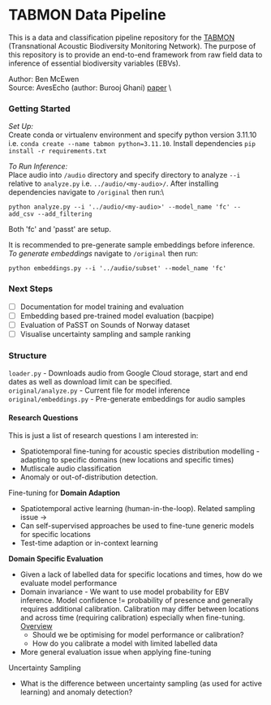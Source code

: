 # TABMON Data Pipeline
This is a data and classification pipeline repository for the [TABMON](https://www.biodiversa.eu/2024/04/15/tabmon/) (Transnational Acoustic Biodiversity Monitoring Network). The purpose of this repository is to provide an end-to-end framework from raw field data to inference of essential biodiversity variables (EBVs).

Author: Ben McEwen \
Source: AvesEcho (author: Burooj Ghani) [paper](https://arxiv.org/abs/2409.15383) \

### Getting Started

*Set Up:*\
Create conda or virtualenv environment and specify python version 3.11.10 i.e. `conda create --name tabmon python=3.11.10`.
Install dependencies `pip install -r requirements.txt`

*To Run Inference:*\
Place audio into `/audio` directory and specify directory to analyze `--i` relative to `analyze.py` i.e. `../audio/<my-audio>/`.
After installing dependencies navigate to `/original` then run:\
```
python analyze.py --i '../audio/<my-audio>' --model_name 'fc' --add_csv --add_filtering
```
Both 'fc' and 'passt' are setup.

It is recommended to pre-generate sample embeddings before inference.
*To generate embeddings* navigate to `/original` then run:
```
python embeddings.py --i '../audio/subset' --model_name 'fc'
```

### Next Steps
- [ ] Documentation for model training and evaluation
- [ ] Embedding based pre-trained model evaluation (bacpipe)
- [ ] Evaluation of PaSST on Sounds of Norway dataset
- [ ] Visualise uncertainty sampling and sample ranking

### Structure
`loader.py` - Downloads audio from Google Cloud storage, start and end dates as well as download limit can be specified. \
`original/analyze.py` - Current file for model inference \
`original/embeddings.py` - Pre-generate embeddings for audio samples 

#### Research Questions
This is just a list of research questions I am interested in:
- Spatiotemporal fine-tuning for acoustic species distribution modelling - adapting to specific domains (new locations and specific times)
- Mutliscale audio classification
- Anomaly or out-of-distribution detection.

Fine-tuning for **Domain Adaption**
- Spatiotemporal active learning (human-in-the-loop). Related sampling issue ->
- Can self-supervised approaches be used to fine-tune generic models for specific locations
- Test-time adaption or in-context learning

**Domain Specific Evaluation**
- Given a lack of labelled data for specific locations and times, how do we evaluate model performance
- Domain invariance - We want to use model probability for EBV inference. Model confidence != probability of presence and generally requires additional calibration. Calibration may differ between locations and across time (requiring calibration) especially when fine-tuning. [Overview](https://scikit-learn.org/1.5/modules/calibration.html)
    - Should we be optimising for model performance or calibration?
    - How do you calibrate a model with limited labelled data
- More general evaluation issue when applying fine-tuning

Uncertainty Sampling
- What is the difference between uncertainty sampling (as used for active learning) and anomaly detection?